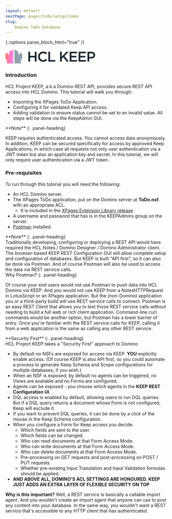 ```yaml
---
layout: default
nextPage: pages/todo/setup/index
slug:
    Domino ToDo Database
---
```


{::options parse_block_html="true" /}

![Domino KEEP](../../images/HCL_KEEP_lightmode_horiz.svg "HCL Labs - Domino KEEP")

### Introduction

HCL Project KEEP, a.k.a Domino REST API, provides secure REST API access into HCL Domino. This tutorial will walk you through:  

- Importing the XPages ToDo Application.
- Configuring it for validated Keep API access.
- Adding validation to ensure status cannot be set to an invalid value.
All steps will be done via the KeepAdmin GUI.

<div class="panel panel-info">
**Note**
{: .panel-heading}
<div class="panel-body">

KEEP requires authenticated access. You cannot access data anonymously. In addition, KEEP can be secured specifically for access by approved Keep Applications, in which case all requests not only user authentication via a JWT token but also an application key and secret. In this tutorial, we will only require user authentication via a JWT token.

</div>
</div>

### Pre-requisites

To run through this tutorial you will need the following:

- An HCL Domino server.
- The XPages ToDo application, put on the Domino server at **ToDo.nsf**. with an appropriate ACL.
  - It is included in the [XPages Extension Library release](https://extlib.openntf.org/main.nsf/project.xsp?r=project/XPages%20Extension%20Library/releases/90465DD127801C93852581D0005F915E)
- A username and password that has is in the KEEPAdmins group on the server.
- [Postman](https://www.postman.com/) installed.

<div class="panel panel-info">
**Note**
{: .panel-heading}
<div class="panel-body">
Traditionally developing, configuring or deploying a REST API would have required the HCL Notes / Domino Designer / Domino Administrator client. The browser-based KEEP REST Configuration GUI will allow complete setup and configuration of databases. But KEEP is built "API first", so it can also be done via Postman. And of course Postman will also be used to access the data via REST service calls.
</div>
</div>

<div class="panel panel-warning">
Why Postman?
{: .panel-heading}
<div class="panel-body">

Of course your end users would not use Postman to push data into HCL Domino via KEEP. And you would not use KEEP from a NotesHTTPRequest in LotusScript or an XPages application. But the (non-Domino) application you or a third-party build will use REST service calls to connect. Postman is an easy REST Client that allows you to test those REST service calls without needing to build a full web or rich client application. Command-line curl commands would be another option, but Postman has a lower barrier of entry. Once you're familiar with the REST service calls for KEEP, calling it from a web application is the same as calling any other REST service.
</div>
</div>

<div class="panel panel-success">
**Security First**
{: .panel-heading}
<div class="panel-body">
HCL Project KEEP takes a "Security First" approach to Domino.

- By default no NSFs are exposed for access via KEEP. **YOU** explicitly enable access. (Of course KEEP is also API first, so you could automate a process to generate Keep Schema and Scope configurations for multiple databases, if you wish.)
- When an NSF is exposed, by default no agents can be triggered, no Views are available and no Forms are configured.
- Agents can be exposed - you choose which agents in the **KEEP REST Configuration UI**.
- DQL access is enabled by default, allowing users to run DQL queries. But if a DQL query returns a document whose Form is not configured, Keep will exclude it.
- If you want to prevent DQL queries, it can be done by a click of the mouse in the Keep Schema configuration.
- When you configure a Form for Keep access you decide:
  - Which fields are sent to the user.
  - Which fields can be changed.
  - Who can read documents at that Form Access Mode.
  - Who can write documents at that Form Access Mode.
  - Who can delete documents at that Form Access Mode.
  - Pre-processing on GET requests and post-processing on POST / PUT requests.
  - Whether pre-existing Input Translation and Input Validation formulas should be applied.
- **AND ABOVE ALL, DOMINO'S ACL SETTINGS ARE HONOURED. KEEP JUST ADDS AN EXTRA LAYER OF FLEXIBLE SECURITY ON TOP**

**Why is this important?**
Well, a REST service is basically a callable import agent. And you wouldn't create an import agent that anyone can use to post any content into your database. In the same way, you wouldn't want a REST service that's accessible to any HTTP client that has authenticated.
</div>
</div>
